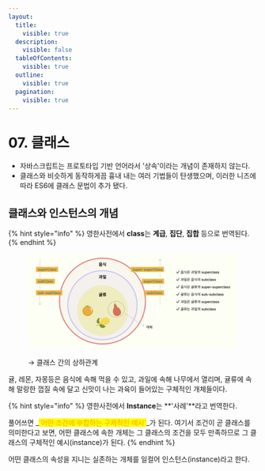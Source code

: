 ```yaml
---
layout:
  title:
    visible: true
  description:
    visible: false
  tableOfContents:
    visible: true
  outline:
    visible: true
  pagination:
    visible: true
---
```


# 07. 클래스

* 자바스크립트는 프로토타입 기반 언어라서 '상속'이라는 개념이 존재하지 않는다.
* 클래스와 비슷하게 동작하게끔 흉내 내는 여러 기법들이 탄생했으며, 이러한 니즈에 따라 ES6에 클래스 문법이 추가 됐다.

## 클래스와 인스턴스의 개념

{% hint style="info" %}
영한사전에서 **class**는 **계급**, **집단**, **집합** 등으로 번역된다.
{% endhint %}

<figure><img src="../../.gitbook/assets/2024-01-23 14 14 32 (3).png" alt=""><figcaption><p>→ 클래스 간의 상하관계</p></figcaption></figure>

귤, 레몬, 자몽등은 음식에 속해 먹을 수 있고, 과일에 속해 나무에서 열리며, 귤류에 속해 말랑한 껍질 속에 달고 신맛이 나는 과육이 들어있는 구체적인 개체들이다.

{% hint style="info" %}
영한사전에서 **Instance**는 **'사례'**라고 번역한다.

풀어쓰면 _<mark style="color:orange;">'어떤 조건에 부합하는 구체적인 예시'</mark>_가 된다. 여기서 조건이 곧 클래스를 의미한다고 보면, 어떤 클래스에 속한 개체는 그 클래스의 조건을 모두 만족하므로 그 클래스의 구체적인 예시(instance)가 된다.
{% endhint %}

어떤 클래스의 속성을 지니는 실존하는 개체를 일컬어 인스턴스(instance)라고 한다.

